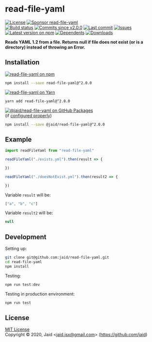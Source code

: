 # read-file-yaml


<a href="https://raw.githubusercontent.com/jaid/read-file-yaml/master/license.txt"><img src="https://img.shields.io/github/license/jaid/read-file-yaml?style=flat-square" alt="License"/></a> <a href="https://github.com/sponsors/jaid"><img src="https://img.shields.io/badge/<3-Sponsor-FF45F1?style=flat-square" alt="Sponsor read-file-yaml"/></a>  
<a href="https://actions-badge.atrox.dev/jaid/read-file-yaml/goto"><img src="https://img.shields.io/endpoint.svg?style=flat-square&url=https%3A%2F%2Factions-badge.atrox.dev%2Fjaid%2Fread-file-yaml%2Fbadge" alt="Build status"/></a> <a href="https://github.com/jaid/read-file-yaml/commits"><img src="https://img.shields.io/github/commits-since/jaid/read-file-yaml/v2.0.0?style=flat-square&logo=github" alt="Commits since v2.0.0"/></a> <a href="https://github.com/jaid/read-file-yaml/commits"><img src="https://img.shields.io/github/last-commit/jaid/read-file-yaml?style=flat-square&logo=github" alt="Last commit"/></a> <a href="https://github.com/jaid/read-file-yaml/issues"><img src="https://img.shields.io/github/issues/jaid/read-file-yaml?style=flat-square&logo=github" alt="Issues"/></a>  
<a href="https://npmjs.com/package/read-file-yaml"><img src="https://img.shields.io/npm/v/read-file-yaml?style=flat-square&logo=npm&label=latest%20version" alt="Latest version on npm"/></a> <a href="https://github.com/jaid/read-file-yaml/network/dependents"><img src="https://img.shields.io/librariesio/dependents/npm/read-file-yaml?style=flat-square&logo=npm" alt="Dependents"/></a> <a href="https://npmjs.com/package/read-file-yaml"><img src="https://img.shields.io/npm/dm/read-file-yaml?style=flat-square&logo=npm" alt="Downloads"/></a>

**Reads YAML 1.2 from a file. Returns null if file does not exist (or is a directory) instead of throwing an Error.**





## Installation

<a href="https://npmjs.com/package/read-file-yaml"><img src="https://img.shields.io/badge/npm-read--file--yaml-C23039?style=flat-square&logo=npm" alt="read-file-yaml on npm"/></a>

```bash
npm install --save read-file-yaml@^2.0.0
```

<a href="https://yarnpkg.com/package/read-file-yaml"><img src="https://img.shields.io/badge/Yarn-read--file--yaml-2F8CB7?style=flat-square&logo=yarn&logoColor=white" alt="read-file-yaml on Yarn"/></a>

```bash
yarn add read-file-yaml@^2.0.0
```

<a href="https://github.com/jaid/read-file-yaml/packages"><img src="https://img.shields.io/badge/GitHub Packages-@jaid/read--file--yaml-24282e?style=flat-square&logo=github" alt="@jaid/read-file-yaml on GitHub Packages"/></a>  
(if [configured properly](https://help.github.com/en/github/managing-packages-with-github-packages/configuring-npm-for-use-with-github-packages))

```bash
npm install --save @jaid/read-file-yaml@^2.0.0
```



## Example


```javascript
import readFileYaml from "read-file-yaml"

readFileYaml("./exists.yml").then(result => {

})

readFileYaml("./doesNotExist.yml").then(result2 => {

})
```

Variable `result` will be:

```javascript
["a", "b", "c"]
```
Variable `result2` will be:

```javascript
null
```

















## Development



Setting up:
```bash
git clone git@github.com:jaid/read-file-yaml.git
cd read-file-yaml
npm install
```
Testing:
```bash
npm run test:dev
```
Testing in production environment:
```bash
npm run test
```


## License
[MIT License](https://raw.githubusercontent.com/jaid/read-file-yaml/master/license.txt)  
Copyright © 2020, Jaid \<jaid.jsx@gmail.com> (https://github.com/jaid)
